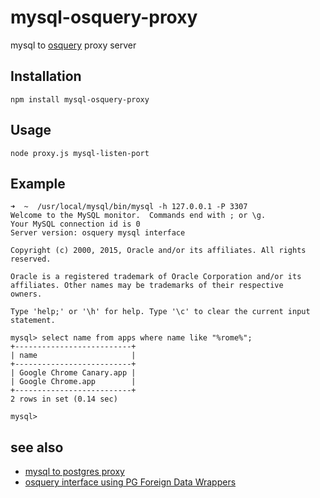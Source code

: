 mysql-osquery-proxy
==============

mysql to [osquery](https://github.com/facebook/osquery) proxy server

## Installation

    npm install mysql-osquery-proxy

## Usage

    node proxy.js mysql-listen-port

## Example

```
➜  ~  /usr/local/mysql/bin/mysql -h 127.0.0.1 -P 3307
Welcome to the MySQL monitor.  Commands end with ; or \g.
Your MySQL connection id is 0
Server version: osquery mysql interface

Copyright (c) 2000, 2015, Oracle and/or its affiliates. All rights reserved.

Oracle is a registered trademark of Oracle Corporation and/or its
affiliates. Other names may be trademarks of their respective
owners.

Type 'help;' or '\h' for help. Type '\c' to clear the current input statement.

mysql> select name from apps where name like "%rome%";
+--------------------------+
| name                     |
+--------------------------+
| Google Chrome Canary.app |
| Google Chrome.app        |
+--------------------------+
2 rows in set (0.14 sec)

mysql>
```


## see also
 - [mysql to postgres proxy](https://github.com/sidorares/mysql-pg-proxy)
 - [osquery interface using PG Foreign Data Wrappers](https://github.com/shish/pgosquery)
